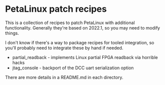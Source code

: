 # PetaLinux patch recipes

This is a collection of recipes to patch PetaLinux
with additional functionality. Generally they're based
on 2022.1, so you may need to modify things.

I don't know if there's a way to package recipes
for tooled integration, so you'll probably need to
integrate these by hand if needed.

* partial_readback - implements Linux partial FPGA readback via horrible hacks
* jtag_console - backport of the DCC uart serialization option

There are more details in a README.md in each directory.